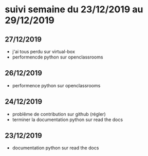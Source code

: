 # suivi semaine du 23/12/2019 au 29/12/2019


## 27/12/2019

* j'ai tous perdu sur virtual-box
* performencde python sur openclassrooms

## 26/12/2019

* performence python sur openclassrooms

## 24/12/2019

* problême de contribution sur github (régler)
* terminer la documentation python sur read the docs

## 23/12/2019

* documentation python sur read the docs